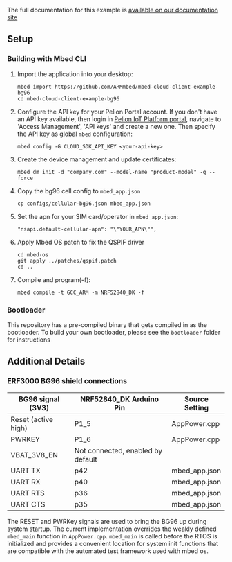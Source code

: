 The full documentation for this example is [available on our documentation site](https://cloud.mbed.com/docs/current/connecting/device-management-client-tutorials.html)

## Setup

### Building with Mbed CLI

1. Import the application into your desktop:
    ```
    mbed import https://github.com/ARMmbed/mbed-cloud-client-example-bg96
    cd mbed-cloud-client-example-bg96
    ```
2. Configure the API key for your Pelion Portal account.
     If you don't have an API key available, then login in [Pelion IoT Platform portal](https://portal.mbedcloud.com/), navigate to 'Access Management', 'API keys' and create a new one. Then specify the API key as global `mbed` configuration:
    ```
    mbed config -G CLOUD_SDK_API_KEY <your-api-key>
    ```
3. Create the device management and update certificates:
    ```
    mbed dm init -d "company.com" --model-name "product-model" -q --force
    ```
4. Copy the bg96 cell config to `mbed_app.json`
    ```
    cp configs/cellular-bg96.json mbed_app.json
    ```
5.  Set the apn for your SIM card/operator in `mbed_app.json`:
    ```
    "nsapi.default-cellular-apn": "\"YOUR_APN\"",
    ```
6. Apply Mbed OS patch to fix the QSPIF driver
    ```
    cd mbed-os
    git apply ../patches/qspif.patch
    cd ..
    ```
7. Compile and program(-f):
    ```
    mbed compile -t GCC_ARM -m NRF52840_DK -f
    ```

### Bootloader

This repository has a pre-compiled binary that gets compiled in as the bootloader. To build your own bootloader, please see the `bootloader` folder for instructions

## Additional Details

### ERF3000 BG96 shield connections

|BG96 signal (3V3)  | NRF52840_DK Arduino Pin| Source Setting|
|-------------------|------------------------|---------------|
|Reset (active high)| P1_5                     |AppPower.cpp   |
|PWRKEY             | P1_6                    |AppPower.cpp   |
|VBAT_3V8_EN        | Not connected, enabled by default |    |
|UART TX            | p42                     |mbed_app.json  |
|UART RX            | p40                     |mbed_app.json  |
|UART RTS           | p36                    |mbed_app.json  |
|UART CTS           | p35                     |mbed_app.json  |

The RESET and PWRKey signals are used to bring the BG96 up during system startup.  The current implementation overrides the weakly defined `mbed_main` function in `AppPower.cpp`.  `mbed_main` is called before the RTOS is initialized and provides a convenient location for system init functions that are compatible with the automated test framework used with mbed os.
